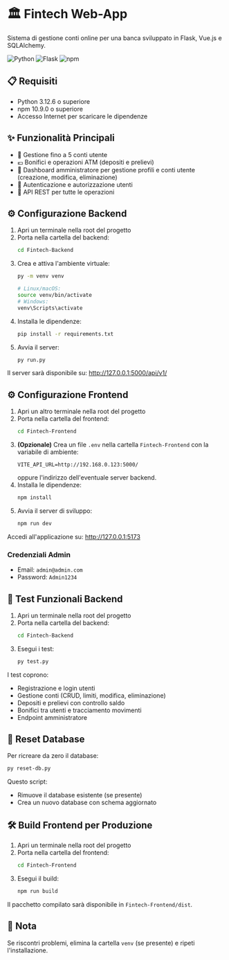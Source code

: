 # 🏛️ Fintech Web-App

Sistema di gestione conti online per una banca sviluppato in Flask, Vue.js e SQLAlchemy.

![Python](https://img.shields.io/badge/python-3.12.6+-blue.svg)
![Flask](https://img.shields.io/badge/flask-3.1.0-green.svg)
![npm](https://img.shields.io/badge/npm-10.9.0-green.svg)

## 📋 Requisiti

- Python 3.12.6 o superiore
- npm 10.9.0 o superiore
- Accesso Internet per scaricare le dipendenze

## ✨ Funzionalità Principali

- 💼 Gestione fino a 5 conti utente
- 💶 Bonifici e operazioni ATM (depositi e prelievi)
- 👥 Dashboard amministratore per gestione profili e conti utente (creazione, modifica, eliminazione)
- 🔐 Autenticazione e autorizzazione utenti
- 🔄 API REST per tutte le operazioni

## ⚙️ Configurazione Backend

1. Apri un terminale nella root del progetto
2. Porta nella cartella del backend:
   ```bash
   cd Fintech-Backend
   ```
3. Crea e attiva l'ambiente virtuale:
   ```bash
   py -m venv venv

   # Linux/macOS:
   source venv/bin/activate
   # Windows:
   venv\Scripts\activate
   ```
4. Installa le dipendenze:
   ```bash
   pip install -r requirements.txt
   ```
5. Avvia il server:
   ```bash
   py run.py
   ```

Il server sarà disponibile su: <http://127.0.0.1:5000/api/v1/>

## ⚙️ Configurazione Frontend

1. Apri un altro terminale nella root del progetto
2. Porta nella cartella del frontend:
   ```bash
   cd Fintech-Frontend
   ```
3. **(Opzionale)** Crea un file `.env` nella cartella `Fintech-Frontend` con la variabile di ambiente:
   ```env
   VITE_API_URL=http://192.168.0.123:5000/
   ```
   oppure l'indirizzo dell'eventuale server backend.
4. Installa le dipendenze:
   ```bash
   npm install
   ```
5. Avvia il server di sviluppo:
   ```bash
   npm run dev
   ```

Accedi all'applicazione su: <http://127.0.0.1:5173>

### Credenziali Admin

- Email: `admin@admin.com`
- Password: `Admin1234`

## 🧪 Test Funzionali Backend

1. Apri un terminale nella root del progetto
2. Porta nella cartella del backend:
   ```bash
   cd Fintech-Backend
   ```
3. Esegui i test:
   ```bash
   py test.py
   ```

I test coprono:
- Registrazione e login utenti
- Gestione conti (CRUD, limiti, modifica, eliminazione)
- Depositi e prelievi con controllo saldo
- Bonifici tra utenti e tracciamento movimenti
- Endpoint amministratore

## 🔄 Reset Database

Per ricreare da zero il database:

```bash
py reset-db.py
```

Questo script:
- Rimuove il database esistente (se presente)
- Crea un nuovo database con schema aggiornato

## 🛠️ Build Frontend per Produzione

1. Apri un terminale nella root del progetto
2. Porta nella cartella del frontend:
   ```bash
   cd Fintech-Frontend
   ```
3. Esegui il build:
   ```bash
   npm run build
   ```

Il pacchetto compilato sarà disponibile in `Fintech-Frontend/dist`.

## 📝 Nota

Se riscontri problemi, elimina la cartella `venv` (se presente) e ripeti l'installazione.